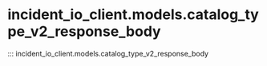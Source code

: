 # incident_io_client.models.catalog_type_v2_response_body

::: incident_io_client.models.catalog_type_v2_response_body